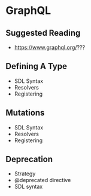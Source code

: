 # GraphQL

## Suggested Reading

- https://www.graphql.org/???

## Defining A Type

- SDL Syntax
- Resolvers
- Registering

## Mutations

- SDL Syntax
- Resolvers
- Registering

## Deprecation

- Strategy
- @deprecated directive
- SDL syntax

